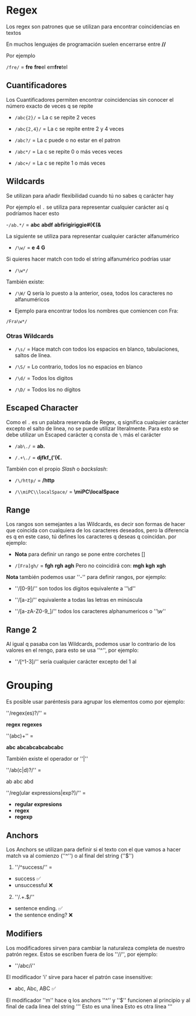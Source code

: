 # Regex

Los regex son patrones que se utilizan para encontrar coincidencias en textos

En muchos lenguajes de programación suelen encerrarse entre **//**

Por ejemplo

`/fre/` =
**fre**
**fre**el
em**fre**tel

## Cuantificadores

Los Cuantificadores permiten encontrar coincidencias sin conocer el número exacto de veces q se repite

- `/abc{2}/` = La c se repite 2 veces

- `/abc{2,4}/` = La c se repite entre 2 y 4 veces

- `/abc?/` = La c puede o no estar en el patron

- `/abc*/` = La c se repite 0 o más veces veces

- `/abc+/` = La c se repite 1 o más veces

## Wildcards

Se utilizan para añadir flexibilidad cuando tú no sabes q carácter hay

Por ejemplo el ``.`` se utiliza para representar cualquier carácter así q podríamos hacer esto

-`/ab.*/` =
**abc**
**abdf**
**abfirigiriggie#(€(&**

La siguiente se utiliza para representar cualquier carácter alfanumérico

- `/\w/` =
**e**
**4**
**G**

Si quieres hacer match con todo el string alfanumérico podrías usar

- `/\w*/`

También existe:

- `/\W/`
Q sería lo puesto a la anterior, osea, todos los caracteres no alfanuméricos

- Ejemplo para encontrar todos los nombres que comiencen con Fra:

`/Fra\w*/`

### Otras Wildcards

- `/\s/` = Hace match con todos los espacios en blanco, tabulaciones, saltos de línea.
- `/\S/` = Lo contrario, todos los no espacios en blanco

- `/\d/` = Todos los digitos
- `/\D/` = Todos los no dígitos

## Escaped Character

Como el ``.`` es un palabra reservada de Regex, q significa cualquier carácter excepto el salto de linea, no se puede utilizar literalmente.
Para esto se debe utilizar un Escaped carácter q consta de ``\`` más el carácter

- ``/ab\./`` = **ab.**

- ``/.+\./`` = **djfkf_('(€.**

También con el propio *Slash* o *backslash*:

- ``/\/http/`` = **/http**

- ``/\\miPC\\localSpace/`` = **\miPC\localSpace**

## Range

Los rangos son semejantes a las Wildcards, es decir son formas de hacer que coincida con cualquiera de los caracteres deseados, pero la diferencia es q en este caso, tú defines los caracteres q deseas q coincidan. por ejemplo:

- **Nota** para definir un rango se pone entre corchetes []

- ``/[Fra]gh/`` =
**fgh**
**rgh**
**agh**
Pero no coincidirá con:
**mgh**
**kgh**
**xgh**

**Nota** también podemos usar ''-'' para definir rangos, por ejemplo:

- ''/[0-9]/'' son todos los dígitos equivalente a ''\d''

- ''/[a-z]/'' equivalente a todas las letras en minúscula

- ''/[a-zA-Z0-9_]/'' todos los caracteres alphanumericos o ''\w''

## Range 2

Al igual q pasaba con las Wildcards, podemos usar lo contrario de los valores en el rengo, para esto se usa ''^'', por ejemplo:
- ''/[^1-3]/'' sería cualquier carácter excepto del 1 al   

# Grouping 
Es posible usar paréntesis para agrupar los elementos 
como por ejemplo:


''/regex(es)?/'' = 

**regex**
**regexes**

''(abc)+'' =

**abc**
**abcabcabcabcabc** 

También existe el operador or ''|''

''/ab(c|d)?/'' =

ab
abc
abd

''/reg(ular expressions|exp?)/'' =

- **regular expresions**
- **regex**
- **regexp**

## Anchors 

Los Anchors se utilizan para definir si el texto con el que vamos a hacer match va al comienzo (''^'') o al final del string (''$'')

1. ''/^success/'' = 
- success ✅
- unsuccessful ❌

2. ''/.+\.$/'' 

- sentence ending. ✅
- the sentence ending? ❌

## Modifiers

Los modificadores sirven para cambiar la naturaleza completa de nuestro patrón regex. Estos se escriben fuera de los ''//'', por ejemplo: 

- ''/abc/i''

El modificador 'i' sirve para hacer el patrón case insensitive:

- abc, Abc, ABC ✅

El modificador ''m'' hace q los anchors ''^'' y ''$'' funcionen al principio y al final de cada linea del string
'''
Esto es una línea
Esto es otra línea
'''

